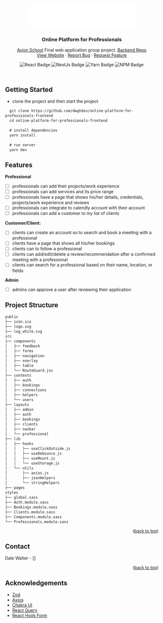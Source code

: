 <!-- Project Logo -->
<div align="center">
  <a href="https://github.com/dwghdev/slack-clone-react">
    <img src="public/workflow_logo_white.svg" height="80">
  </a>

  <h3 align="center">Online Platform for Professionals</h3>
  <p align="center">
    <a href="https://www.avionschool.com/">Avion School</a>
    <span>Final web application group project.</span>
    <a href="https://www.github.com/gdperalta/online-platform-for-professionals-api">Backend Repo</a>
    <br/>
    <a href="https://github.com/dwghdev/slack-clone-react">View Website</a>
    ·
    <a href="https://github.com/dwghdev/slack-clone-react">Report Bug</a>
    ·
    <a href="https://github.com/dwghdev/slack-clone-react">Request Feature</a>

  ![React Badge] ![NextJs Badge] ![Yarn Badge] ![NPM Badge]
  </p>
</div>
<br/>


## Getting Started
- clone the project and then start the project

```
  git clone https://github.com/dwghdev/online-platform-for-professionals-frontend
  cd online-platform-for-professionals-frontend

  # install dependencies
  yarn install

  # run server
  yarn dev
```

## Features

**Professional**
- [ ] professionals can add their projects/work experience
- [ ] professionals can add services and its price range
- [ ] professionals have a page that shows his/her details, credentials, projects/work experience and reviews
- [ ] professionals can integrate to calendly account with their account
- [ ] professionals can add a customer to my list of clients

**Customer/Client:**
- [ ] clients can create an account so to search and book a meeting with a professional
- [ ] clients have a page that shows all his/her bookings
- [ ] clients can to follow a professional
- [ ] clients can add/edit/delete a review/recommendation after a confirmed meeting with a professional
- [ ] clients can search for a professional based on their name, location, or fields

**Admin**
- [ ] admins can approve a user after reviewing their application

## Project Structure
```
public
├── icon.ico
├── logo.svg
├── log_white.svg
src
├── components
│   ├── feedback
│   ├── forms
│   ├── navigation
│   ├── overlay
│   ├── table
│   └── RouteGuard.jsx
├── contexts
│   ├── auth
│   ├── bookings
│   ├── connections
│   ├── helpers
│   └── users
├── layouts
│   ├── admin
│   ├── auth
│   ├── bookings
│   ├── clients
│   ├── navbar
│   └── professional
├── lib
│   ├── hooks
│   │   ├── useClickOutside.js
│   │   ├── useDebounce.js
│   │   ├── useMount.js
│   │   └── useStorage.js
│   └── utils
│       ├── axios.js
│       ├── jsonHelpers
│       └── stringHelpers
├── pages
styles
├── global.sass
├── Auth.module.sass
├── Bookings.module.sass
├── Clients.module.sass
├── Components.module.sass
└── Professionals.module.sass
```

<p align="right">(<a href="#top">back to top</a>)</p>


## Contact

Dale Walter - []

<p align="right">(<a href="#top">back to top</a>)</p>

## Acknowledgements

* [Zod]
* [Axios]
* [Chakra UI]
* [React Query]
* [React Hook Form]

<!-- links & images -->
[React Badge]: https://img.shields.io/badge/React-v17.0.2-%2361DAFB?style=flat-square&logo=React
[NextJs Badge]: https://img.shields.io/badge/NextJs-v12.1.0-000000?style=flat-square&logo=Next.js
[Yarn Badge]: https://img.shields.io/badge/Yarn-v1.22.17-2c8ebb?style=flat-square&logo=Yarn
[NPM Badge]: https://img.shields.io/badge/NPM-v8.3.1-cb3837?style=flat-square&logo=npm

<!-- Acknowledgements -->
[Zod]: https://github.com/colinhacks/zod
[Axios]: https://github.com/axios/axios
[Chakra UI]: https://github.com/chakra-ui/chakra-ui
[React Query]: https://github.com/tannerlinsley/react-query 
[React Hook Form]: https://github.com/react-hook-form/react-hook-form
